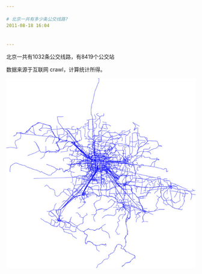 ```yaml
---

# 北京一共有多少条公交线路?
2011-08-18 16:04


---
```


北京一共有1032条公交线路，有8419个公交站

数据来源于互联网 crawl，计算统计所得。

![bj bus route](/pic/bj-bus-route.jpg)